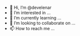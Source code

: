 - 👋 Hi, I’m @develenar
- 👀 I’m interested in ...
- 🌱 I’m currently learning ...
- 💞️ I’m looking to collaborate on ...
- 📫 How to reach me ...

<!---
develenar/develenar is a ✨ special ✨ repository because its `README.md` (this file) appears on your GitHub profile.
You can click the Preview link to take a look at your changes.
--->
